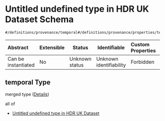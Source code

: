 # Untitled undefined type in HDR UK Dataset Schema

```txt
#/definitions/provenance/temporal#/definitions/provenance/properties/temporal
```




| Abstract            | Extensible | Status         | Identifiable            | Custom Properties | Additional Properties | Access Restrictions | Defined In                                                                                         |
| :------------------ | ---------- | -------------- | ----------------------- | :---------------- | --------------------- | ------------------- | -------------------------------------------------------------------------------------------------- |
| Can be instantiated | No         | Unknown status | Unknown identifiability | Forbidden         | Allowed               | none                | [dataset.schema.json\*](../../../schema/dataset/latest/dataset.schema.json "open original schema") |

## temporal Type

merged type ([Details](dataset-definitions-provenance-properties-temporal.md))

all of

-   [Untitled undefined type in HDR UK Dataset](dataset-definitions-provenance-properties-temporal-allof-0.md "check type definition")
